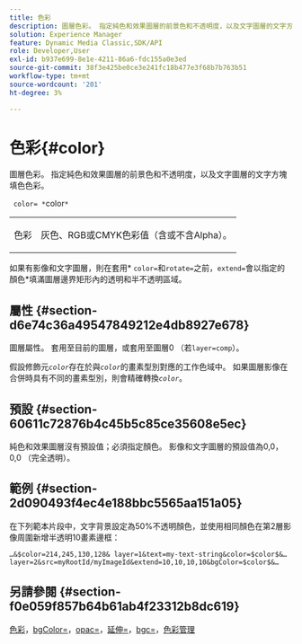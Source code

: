 ```yaml
---
title: 色彩
description: 圖層色彩。 指定純色和效果圖層的前景色和不透明度，以及文字圖層的文字方塊填色色彩。
solution: Experience Manager
feature: Dynamic Media Classic,SDK/API
role: Developer,User
exl-id: b937e699-8e1e-4211-86a6-fdc155a0e3ed
source-git-commit: 38f3e425be0ce3e241fc18b477e3f68b7b763b51
workflow-type: tm+mt
source-wordcount: '201'
ht-degree: 3%

---
```


# 色彩{#color}

圖層色彩。 指定純色和效果圖層的前景色和不透明度，以及文字圖層的文字方塊填色色彩。

` color= *`color`*`

<table id="simpletable_68645167998A42229CEF858909FD447E"> 
 <tr class="strow"> 
  <td class="stentry"> <p> <span class="codeph"> <span class="varname">色彩</span> </span> </p> </td> 
  <td class="stentry"> <p>灰色、RGB或CMYK色彩值（含或不含Alpha）。 </p> </td> 
 </tr> 
</table>

如果有影像和文字圖層，則在套用* `color=`和`rotate=`之前，`extend=`會以指定的顏色*填滿圖層邊界矩形內的透明和半不透明區域。

## 屬性 {#section-d6e74c36a49547849212e4db8927e678}

圖層屬性。 套用至目前的圖層，或套用至圖層0 （若`layer=comp`）。

假設修飾元&#x200B;*`color`*&#x200B;存在於與&#x200B;*`color`*&#x200B;的畫素型別對應的工作色域中。 如果圖層影像在合併時具有不同的畫素型別，則會精確轉換&#x200B;*`color`*。

## 預設 {#section-60611c72876b4c45b5c85ce35608e5ec}

純色和效果圖層沒有預設值；必須指定顏色。 影像和文字圖層的預設值為0,0，0,0 （完全透明）。

## 範例 {#section-2d090493f4ec4e188bbc5565aa151a05}

在下列範本片段中，文字背景設定為50%不透明顏色，並使用相同顏色在第2層影像周圍新增半透明10畫素邊框：

`…&$color=214,245,130,128& layer=1&text=my-text-string&color=$color$&… layer=2&src=myRootId/myImageId&extend=10,10,10,10&bgColor=$color$&…`

## 另請參閱 {#section-f0e059f857b64b61ab4f23312b8dc619}

[色彩](../../../../../is-api/http-ref/image-serving-api-ref/c-http-protocol-reference/c-data-types/r-is-http-color.md#reference-0fdb264a3aed4bd78451bb55311f6e93)，[bgColor=](../../../../../is-api/http-ref/image-serving-api-ref/c-http-protocol-reference/c-command-reference/r-bgcolor.md#reference-441371ba4ef54fe781887c5ae448f6ab)，[opac=](../../../../../is-api/http-ref/image-serving-api-ref/c-http-protocol-reference/c-command-reference/r-opac.md#reference-d2269b51aca34599a08d0a46ee5c27e5)，[延伸=](../../../../../is-api/http-ref/image-serving-api-ref/c-http-protocol-reference/c-command-reference/r-extend.md#reference-7e9156beb285459d830e2d56782a74ac)，[bgc=](../../../../../is-api/http-ref/image-serving-api-ref/c-http-protocol-reference/c-command-reference/r-bgc.md#reference-53376175f617446fbe5c69120f834b88)，[色彩管理](../../../../../is-api/http-ref/image-serving-api-ref/c-http-protocol-reference/c-syntax-and-features/r-color-management.md#reference-c7e4a72d589145189f7e4bcb6b4544d7)
